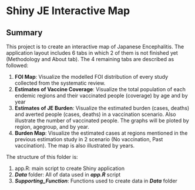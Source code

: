 # Shiny JE Interactive Map

## Summary
This project is to create an interactive map of Japanese Encephalitis. The application layout includes 6 tabs in which 2 of them is not finished yet (Methodology and About tab). The 4 remaining tabs are described as followed:
1. **FOI Map**: Visualize the modelled FOI distribution of every study collected from the systematic review.
2. **Estimates of Vaccine Coverage**: Visualize the total population of each endemic regions and their vaccinated people (coverage) by age and by year
3. **Estimates of JE Burden**: Visualize the estimated burden (cases, deaths) and averted people (cases, deaths) in a vaccination scenario. Also illustrate the number of vaccinated people. The graphs will be ploted by region, agegroup, and by year.
4. **Burden Map**: Visualize the estimated cases at regions mentioned in the previous estimation study in 2 scenario (No vaccination, Past vaccination). The map is also illustrated by years.

The structure of this folder is:
1. app.R: main script to create Shiny application
2. **_Data_** folder: All of data used in **_app.R_** script
3. **_Supporting_Function_**: Functions used to create data in **_Data_** folder


